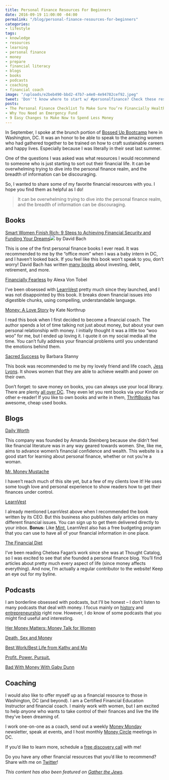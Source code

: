 ```yaml
---
title: Personal Finance Resources For Beginners
date: 2016-09-19 11:00:00 -04:00
permalink: "/blog/personal-finance-resources-for-beginners"
categories:
- lifestyle
tags:
- knowledge
- resources
- learning
- personal finance
- money
- prepare
- financial literacy
- blogs
- books
- podcasts
- coaching
- financial coach
image: "/uploads/e2beb490-bbd2-47b7-a4e0-4e94782cef92.jpeg"
tweet: 'Don''t know where to start w/ #personalfinance? Check these resources!'
posts:
- The Personal Finance Checklist To Make Sure You’re Financially Healthy
- Why You Need an Emergency Fund
- 9 Easy Changes to Make Now to Spend Less Money
---
```


In September, I spoke at the brunch portion of [Bossed Up Bootcamp](http://maggiegermano.us13.list-manage2.com/track/click?u=7b0d49f10f1aef89a45167c3b&id=1c1235896f&e=4a369b2109) here in Washington, DC. It was an honor to be able to speak to the amazing women who had gathered together to be trained on how to craft sustainable careers and happy lives. Especially because I was literally in their seat last summer.

One of the questions I was asked was what resources I would recommend to someone who is just starting to sort out their financial life. It can be overwhelming trying to dive into the personal finance realm, and the breadth of information can be discouraging.

So, I wanted to share some of my favorite financial resources with you. I hope you find them as helpful as I do!

> It can be overwhelming trying to dive into the personal finance realm, and the breadth of information can be discouraging.

## Books

[Smart Women Finish Rich: 9 Steps to Achieving Financial Security and Funding Your Dreams](https://www.amazon.com/gp/offer-listing/076791029X/ref=as_li_tl?ie=UTF8&camp=1789&creative=9325&creativeASIN=076791029X&linkCode=am2&tag=ga0c74-20&linkId=f8ebae00e84d6aeaabb1b25ed83a3272)![](http://ir-na.amazon-adsystem.com/e/ir?t=ga0c74-20&l=am2&o=1&a=076791029X) by David Bach

This is one of the first personal finance books I ever read. It was recommended to me by the “office mom” when I was a baby intern in DC, and I haven’t looked back. If you feel like this book won’t speak to you, don’t worry! David Bach has written [many books](http://davidbach.com/books/) about investing, debt, retirement, and more.

[Financially Fearless](http://maggiegermano.us13.list-manage1.com/track/click?u=7b0d49f10f1aef89a45167c3b&id=2c9da1546c&e=4a369b2109) by Alexa Von Tobel

I’ve been obsessed with [LearnVest](http://maggiegermano.us13.list-manage1.com/track/click?u=7b0d49f10f1aef89a45167c3b&id=7cf6b585df&e=4a369b2109) pretty much since they launched, and I was not disappointed by this book. It breaks down financial issues into digestible chunks, using compelling, understandable language.

[Money: A Love Story](http://maggiegermano.us13.list-manage.com/track/click?u=7b0d49f10f1aef89a45167c3b&id=e0916dded6&e=4a369b2109) by Kate Northrup

I read this book when I first decided to become a financial coach. The author spends a lot of time talking not just about money, but about your own personal relationship with money. I initially thought it was a little too “woo woo” for me, but I ended up loving it. I quote it on my social media all the time. You can’t fully address your financial problems until you understand the emotions behind them.

[Sacred Success](http://maggiegermano.us13.list-manage2.com/track/click?u=7b0d49f10f1aef89a45167c3b&id=c88e6cb52d&e=4a369b2109) by Barbara Stanny

This book was recommended to me by my lovely friend and life coach, [Jess Lyons](http://maggiegermano.us13.list-manage.com/track/click?u=7b0d49f10f1aef89a45167c3b&id=0498290eba&e=4a369b2109). It shows women that they are able to achieve wealth and power on their own.

Don’t forget: to save money on books, you can always use your local library. There are plenty [all over DC](http://www.dclibrary.org/hours-locations). They even let you rent books via your Kindle or other e-reader! If you like to own books and write in them, [ThriftBooks](http://maggiegermano.us13.list-manage1.com/track/click?u=7b0d49f10f1aef89a45167c3b&id=1d060b6173&e=4a369b2109) has awesome, cheap used books.

## Blogs

[Daily Worth](http://maggiegermano.us13.list-manage.com/track/click?u=7b0d49f10f1aef89a45167c3b&id=d92dc08170&e=4a369b2109)

This company was founded by Amanda Steinberg because she didn’t feel like financial literature was in any way geared towards women. She, like me, aims to advance women’s financial confidence and wealth. This website is a good start for learning about personal finance, whether or not you’re a woman.

[Mr. Money Mustache](http://www.mrmoneymustache.com/)

I haven’t reach much of this site yet, but a few of my clients love it! He uses some tough love and personal experience to show readers how to get their finances under control.

[LearnVest](http://maggiegermano.us13.list-manage.com/track/click?u=7b0d49f10f1aef89a45167c3b&id=a84cb46265&e=4a369b2109)

I already mentioned LearnVest above when I recommended the book written by its CEO. But this business also publishes daily articles on many different financial issues. You can sign up to get them delivered directly to your inbox. **Bonus:** Like [Mint](https://www.mint.com/), LearnVest also has a free budgeting program that you can use to have all of your financial information in one place.

[The Financial Diet](http://maggiegermano.us13.list-manage.com/track/click?u=7b0d49f10f1aef89a45167c3b&id=c508a4f260&e=4a369b2109)

I’ve been reading Chelsea Fagan’s work since she was at Thought Catalog, so I was excited to see that she founded a personal finance blog. You’ll find articles about pretty much every aspect of life (since money affects everything). And now, I’m actually a regular contributor to the website! Keep an eye out for my byline.

## Podcasts

I am borderline obsessed with podcasts, but I’ll be honest – I don’t listen to many podcasts that deal with money. I focus mainly on [history](http://maggiegermano.us13.list-manage.com/track/click?u=7b0d49f10f1aef89a45167c3b&id=a1db3be53e&e=4a369b2109) and [entrepreneurship](http://maggiegermano.us13.list-manage1.com/track/click?u=7b0d49f10f1aef89a45167c3b&id=dd62a547dc&e=4a369b2109) right now. However, I do know of some podcasts that you might find useful and interesting.

[Her Money Matters: Money Talk for Women](https://itunes.apple.com/us/podcast/her-money-matters-money-talk/id1006403754?mt=2)

[Death, Sex and Money](https://itunes.apple.com/us/podcast/death-sex-money/id870688022?mt=2)

[Best Work/Best Life from Kathy and Mo](https://itunes.apple.com/us/podcast/best-work-best-life-from-kathy/id1044671594?mt=2)

[Profit. Power. Pursuit.](https://itunes.apple.com/us/podcast/profit.-power.-pursuit.-creativelive/id1054027973?mt=2)

[Bad With Money With Gaby Dunn](https://itunes.apple.com/us/podcast/bad-with-money-with-gaby-dunn/id1144712710?mt=2)

## Coaching

I would also like to offer myself up as a financial resource to those in Washington, DC (and beyond). I am a Certified Financial Education Instructor and financial coach. I mainly work with women, but I am excited to help *anyone* who wants to take control of their finances and live the life they’ve been dreaming of.

I work one-on-one as a coach, send out a weekly [Money Monday](http://www.maggiegermano.com/subscribe) newsletter, speak at events, and I host monthly [Money Circle](/moneycircle) meetings in DC.

If you’d like to learn more, schedule a [free discovery call](coaching) with me!

Do you have any other financial resources that you’d like to recommend? Share with me on [Twitter](twitter.com/maggiegermano)!

*This content has also been featured on [Gather the Jews](http://www.gatherthejews.com/2016/10/personal-finance-resources-for-beginners/).*